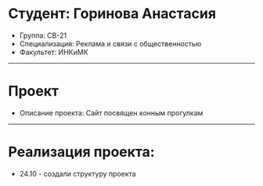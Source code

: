 # Студент: Горинова Анастасия
- Группа: СВ-21
- Специализация: Реклама и связи с общественностью
- Факультет: ИНКиМК
---
# Проект
- Описание проекта: Сайт посвящен конным прогулкам
---
# Реализация проекта:
- 24.10 - создали структуру проекта